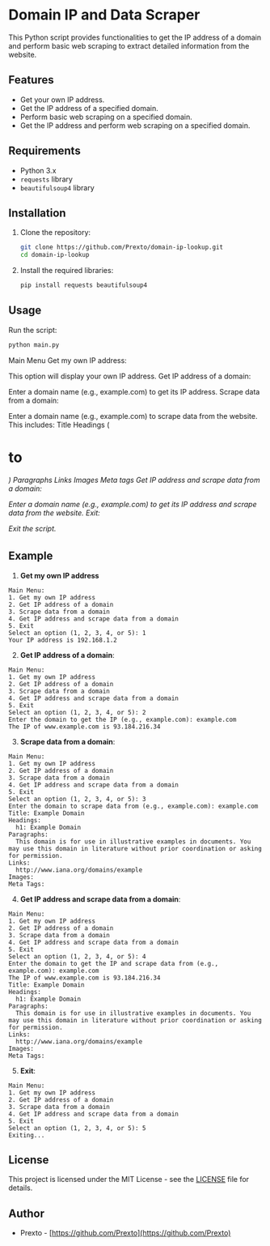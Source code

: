 # Domain IP and Data Scraper

This Python script provides functionalities to get the IP address of a domain and perform basic web scraping to extract detailed information from the website.

## Features

- Get your own IP address.
- Get the IP address of a specified domain.
- Perform basic web scraping on a specified domain.
- Get the IP address and perform web scraping on a specified domain.

## Requirements

- Python 3.x
- `requests` library
- `beautifulsoup4` library

## Installation

1. Clone the repository:

    ```bash
    git clone https://github.com/Prexto/domain-ip-lookup.git
    cd domain-ip-lookup
    ```

2. Install the required libraries:

    ```bash
    pip install requests beautifulsoup4
    ```

## Usage

Run the script:

```bash
python main.py
```

Main Menu
Get my own IP address:

This option will display your own IP address.
Get IP address of a domain:

Enter a domain name (e.g., example.com) to get its IP address.
Scrape data from a domain:

Enter a domain name (e.g., example.com) to scrape data from the website. This includes:
Title
Headings (<h1> to <h6>)
Paragraphs
Links
Images
Meta tags
Get IP address and scrape data from a domain:

Enter a domain name (e.g., example.com) to get its IP address and scrape data from the website.
Exit:

Exit the script.

## Example
1. **Get my own IP address**
```
Main Menu:
1. Get my own IP address
2. Get IP address of a domain
3. Scrape data from a domain
4. Get IP address and scrape data from a domain
5. Exit
Select an option (1, 2, 3, 4, or 5): 1
Your IP address is 192.168.1.2
```


2. **Get IP address of a domain**:
```
Main Menu:
1. Get my own IP address
2. Get IP address of a domain
3. Scrape data from a domain
4. Get IP address and scrape data from a domain
5. Exit
Select an option (1, 2, 3, 4, or 5): 2
Enter the domain to get the IP (e.g., example.com): example.com
The IP of www.example.com is 93.184.216.34
```

3. **Scrape data from a domain**:
```
Main Menu:
1. Get my own IP address
2. Get IP address of a domain
3. Scrape data from a domain
4. Get IP address and scrape data from a domain
5. Exit
Select an option (1, 2, 3, 4, or 5): 3
Enter the domain to scrape data from (e.g., example.com): example.com
Title: Example Domain
Headings:
  h1: Example Domain
Paragraphs:
  This domain is for use in illustrative examples in documents. You may use this domain in literature without prior coordination or asking for permission.
Links:
  http://www.iana.org/domains/example
Images:
Meta Tags:
```

4. **Get IP address and scrape data from a domain**:
```
Main Menu:
1. Get my own IP address
2. Get IP address of a domain
3. Scrape data from a domain
4. Get IP address and scrape data from a domain
5. Exit
Select an option (1, 2, 3, 4, or 5): 4
Enter the domain to get the IP and scrape data from (e.g., example.com): example.com
The IP of www.example.com is 93.184.216.34
Title: Example Domain
Headings:
  h1: Example Domain
Paragraphs:
  This domain is for use in illustrative examples in documents. You may use this domain in literature without prior coordination or asking for permission.
Links:
  http://www.iana.org/domains/example
Images:
Meta Tags:
```

5. **Exit**:
```
Main Menu:
1. Get my own IP address
2. Get IP address of a domain
3. Scrape data from a domain
4. Get IP address and scrape data from a domain
5. Exit
Select an option (1, 2, 3, 4, or 5): 5
Exiting...
```

## License

This project is licensed under the MIT License - see the [LICENSE](LICENSE) file for details.

## Author

- Prexto - [https://github.com/Prexto](https://github.com/Prexto)
